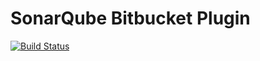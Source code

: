 # SonarQube Bitbucket Plugin

[![Build Status](https://travis-ci.org/SonarSource/sonar-bitbucket.svg?branch=master)](https://travis-ci.org/SonarSource/sonar-bitbucket)
